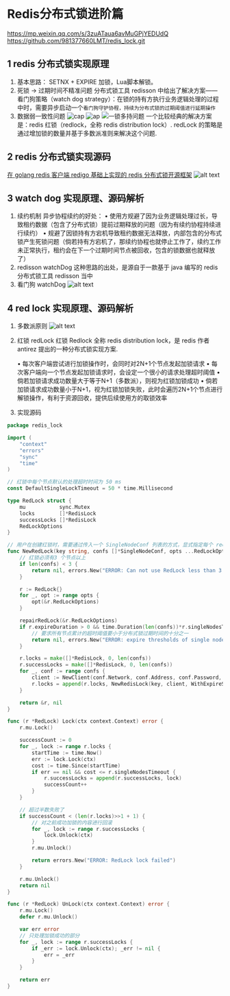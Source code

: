 # Redis分布式锁进阶篇

https://mp.weixin.qq.com/s/3zuATaua6avMuGPjYEDUdQ
https://github.com/981377660LMT/redis_lock.git

## 1 redis 分布式锁实现原理

1. 基本思路：
   SETNX + EXPIRE 加锁，Lua脚本解锁。
2. 死锁 -> 过期时间不精准问题
   分布式锁工具 redisson 中给出了解决方案——看门狗策略（watch dog strategy）：在锁的持有方执行业务逻辑处理的过程中时，需要异步启动一个`看门狗守护协程，持续为分布式锁的过期阈值进行延期操作`
3. 数据弱一致性问题
   ![cap](image.png)
   ![ap](image-1.png)
   ![一锁多持问题](image-2.png)
   一个比较经典的解决方案是：redis 红锁（redlock，全称 redis distribution lock）. redLock 的策略是通过增加锁的数量并基于多数派准则来解决这个问题.

## 2 redis 分布式锁实现源码

[在 golang redis 客户端 redigo 基础上实现的 redis 分布式锁开源框架](https://github.com/xiaoxuxiansheng)
![alt text](image-3.png)

## 3 watch dog 实现原理、源码解析

1. 续约机制
   异步协程续约的好处：
   • 使用方规避了因为业务逻辑处理过长，导致租约数据（包含了分布式锁）提前过期释放的问题（因为有续约协程持续进行续约）
   • 规避了因锁持有方宕机导致租约数据无法释放，内部包含的分布式锁产生死锁问题（倘若持有方宕机了，那续约协程也就停止工作了，续约工作未正常执行，租约会在下一个过期时间节点被回收，包含的锁数据也就释放了）
2. redisson
   watchDog 这种思路的出处，是源自于一款基于 java 编写的 redis 分布式锁工具 redisson 当中
3. 看门狗 watchDog
   ![alt text](image-4.png)

## 4 red lock 实现原理、源码解析

1. 多数派原则
   ![alt text](image-5.png)
2. 红锁 redLock
   红锁 Redlock 全称 redis distribution lock，是 redis 作者 antirez 提出的一种分布式锁实现方案.

   • 每次客户端尝试进行加锁操作时，会同时对2N+1个节点发起加锁请求
   • 每次客户端向一个节点发起加锁请求时，会设定一个很小的请求处理超时阈值
   • 倘若加锁请求成功数量大于等于N+1（多数派），则视为红锁加锁成功
   • 倘若加锁请求成功数量小于N+1，视为红锁加锁失败，此时会遍历2N+1个节点进行解锁操作，有利于资源回收，提供后续使用方的取锁效率

3. 实现源码

```go
package redis_lock

import (
	"context"
	"errors"
	"sync"
	"time"
)

// 红锁中每个节点默认的处理超时时间为 50 ms
const DefaultSingleLockTimeout = 50 * time.Millisecond

type RedLock struct {
	mu           sync.Mutex
	locks        []*RedisLock
	successLocks []*RedisLock
	RedLockOptions
}

// 用户在创建红锁时，需要通过传入一个 SingleNodeConf 列表的方式，显式指定每个 redis 锁节点的地址信息
func NewRedLock(key string, confs []*SingleNodeConf, opts ...RedLockOption) (*RedLock, error) {
	// 红锁必须有3 个节点以上
	if len(confs) < 3 {
		return nil, errors.New("ERROR: Can not use RedLock less than 3 nodes")
	}

	r := RedLock{}
	for _, opt := range opts {
		opt(&r.RedLockOptions)
	}

	repairRedLock(&r.RedLockOptions)
	if r.expireDuration > 0 && time.Duration(len(confs))*r.singleNodesTimeout*10 > r.expireDuration {
		// 要求所有节点累计的超时阈值要小于分布式锁过期时间的十分之一
		return nil, errors.New("ERROR: expire thresholds of single node is too long")
	}

	r.locks = make([]*RedisLock, 0, len(confs))
	r.successLocks = make([]*RedisLock, 0, len(confs))
	for _, conf := range confs {
		client := NewClient(conf.Network, conf.Address, conf.Password, conf.Opts...)
		r.locks = append(r.locks, NewRedisLock(key, client, WithExpireSeconds(int64(r.expireDuration.Seconds()))))
	}

	return &r, nil
}

func (r *RedLock) Lock(ctx context.Context) error {
	r.mu.Lock()

	successCount := 0
	for _, lock := range r.locks {
		startTime := time.Now()
		err := lock.Lock(ctx)
		cost := time.Since(startTime)
		if err == nil && cost <= r.singleNodesTimeout {
			r.successLocks = append(r.successLocks, lock)
			successCount++
		}
	}

	// 超过半数失败了
	if successCount < (len(r.locks)>>1 + 1) {
		// 对之前成功加锁的内容进行回滚
		for _, lock := range r.successLocks {
			lock.Unlock(ctx)
		}
		r.mu.Unlock()

		return errors.New("ERROR: RedLock lock failed")
	}

	r.mu.Unlock()
	return nil
}

func (r *RedLock) UnLock(ctx context.Context) error {
	r.mu.Lock()
	defer r.mu.Unlock()

	var err error
	// 只处理加锁成功的部分
	for _, lock := range r.successLocks {
		if _err := lock.Unlock(ctx); _err != nil {
			err = _err
		}
	}

	return err
}


```
